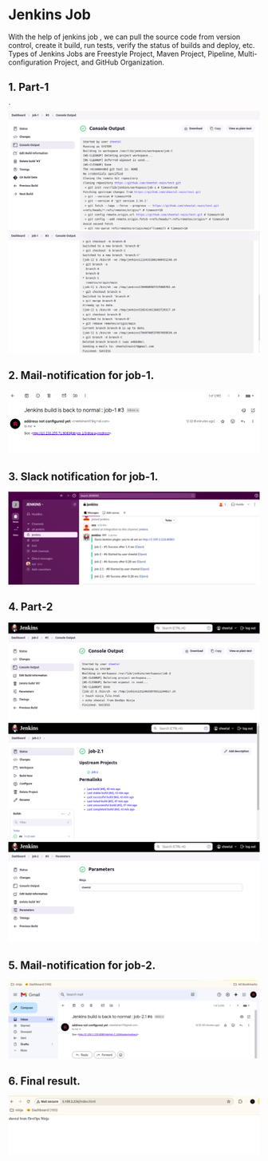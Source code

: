 #  Jenkins Job
With the help of jenkins job , we can pull the source code from version control, create it build, run tests, verify the status of builds and deploy, etc. Types of Jenkins Jobs are Freestyle Project, Maven Project, Pipeline, Multi-configuration Project, and GitHub Organization.


## 1. Part-1
`
![assignment_1](pictures/job-1.1.png)
![assignment_1](pictures/job1.2.png)



## 2. Mail-notification for job-1.

![assignment_1](pictures/job-1-mail.png)


## 3. Slack notification for job-1.

![assignment_1](pictures/slack-notifications.png)


## 4. Part-2

![assignment_1](pictures/job-2..png)
![assignment_1](pictures/job-2.1.png)
![assignment_1](pictures/job-2-parameter.png)


## 5. Mail-notification for job-2.

![assignment_1](pictures/job-2.1-mail.png)


## 6. Final result.

![assignment_1](pictures/j-result.png)








